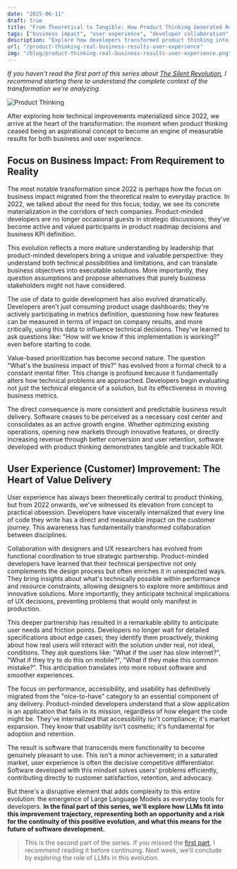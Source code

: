 ```yaml
---
date: "2025-06-11"
draft: true
title: "From Theoretical to Tangible: How Product Thinking Generated Real Business Results and Transformed User Experience"
tags: ["business impact", "user experience", "developer collaboration", "software ROI", "UX development"]
description: "Explore how developers transformed product thinking into tangible business results and user experience, evolving from theory to practice with measurable impact since 2022."
url: "/product-thinking-real-business-results-user-experience"
img: "/blog/product-thinking-real-business-results-user-experience.png"
---
```


*If you haven't read the first part of this series about [The Silent Revolution](/silent-revolution-product-minded-developers-software-delivery-2022), I recommend starting there to understand the complete context of the transformation we're analyzing.*

![Product Thinking](/blog/product-thinking-real-business-results-user-experience.png)

After exploring how technical improvements materialized since 2022, we arrive at the heart of the transformation: the moment when product thinking ceased being an aspirational concept to become an engine of measurable results for both business and user experience.

## Focus on Business Impact: From Requirement to Reality

The most notable transformation since 2022 is perhaps how the focus on business impact migrated from the theoretical realm to everyday practice. In 2022, we talked about the need for this focus; today, we see its concrete materialization in the corridors of tech companies. Product-minded developers are no longer occasional guests in strategic discussions; they've become active and valued participants in product roadmap decisions and business KPI definition.

This evolution reflects a more mature understanding by leadership that product-minded developers bring a unique and valuable perspective: they understand both technical possibilities and limitations, and can translate business objectives into executable solutions. More importantly, they question assumptions and propose alternatives that purely business stakeholders might not have considered.

The use of data to guide development has also evolved dramatically. Developers aren't just consuming product usage dashboards; they're actively participating in metrics definition, questioning how new features can be measured in terms of impact on company results, and more critically, using this data to influence technical decisions. They've learned to ask questions like: "How will we know if this implementation is working?" even before starting to code.

Value-based prioritization has become second nature. The question "What's the business impact of this?" has evolved from a formal check to a constant mental filter. This change is profound because it fundamentally alters how technical problems are approached. Developers begin evaluating not just the technical elegance of a solution, but its effectiveness in moving business metrics.

The direct consequence is more consistent and predictable business result delivery. Software ceases to be perceived as a necessary cost center and consolidates as an active growth engine. Whether optimizing existing operations, opening new markets through innovative features, or directly increasing revenue through better conversion and user retention, software developed with product thinking demonstrates tangible and trackable ROI.

## User Experience (Customer) Improvement: The Heart of Value Delivery

User experience has always been theoretically central to product thinking, but from 2022 onwards, we've witnessed its elevation from concept to practical obsession. Developers have viscerally internalized that every line of code they write has a direct and measurable impact on the customer journey. This awareness has fundamentally transformed collaboration between disciplines.

Collaboration with designers and UX researchers has evolved from functional coordination to true strategic partnership. Product-minded developers have learned that their technical perspective not only complements the design process but often enriches it in unexpected ways. They bring insights about what's technically possible within performance and resource constraints, allowing designers to explore more ambitious and innovative solutions. More importantly, they anticipate technical implications of UX decisions, preventing problems that would only manifest in production.

This deeper partnership has resulted in a remarkable ability to anticipate user needs and friction points. Developers no longer wait for detailed specifications about edge cases; they identify them proactively, thinking about how real users will interact with the solution under real, not ideal, conditions. They ask questions like: "What if the user has slow internet?", "What if they try to do this on mobile?", "What if they make this common mistake?". This anticipation translates into more robust software and smoother experiences.

The focus on performance, accessibility, and usability has definitively migrated from the "nice-to-have" category to an essential component of any delivery. Product-minded developers understand that a slow application is an application that fails in its mission, regardless of how elegant the code might be. They've internalized that accessibility isn't compliance; it's market expansion. They know that usability isn't cosmetic; it's fundamental for adoption and retention.

The result is software that transcends mere functionality to become genuinely pleasant to use. This isn't a minor achievement; in a saturated market, user experience is often the decisive competitive differentiator. Software developed with this mindset solves users' problems efficiently, contributing directly to customer satisfaction, retention, and advocacy.

But there's a disruptive element that adds complexity to this entire evolution: the emergence of Large Language Models as everyday tools for developers. **In the final part of this series, we'll explore how LLMs fit into this improvement trajectory, representing both an opportunity and a risk for the continuity of this positive evolution, and what this means for the future of software development.**

> This is the second part of the series. If you missed the [first part](/silent-revolution-product-minded-developers-software-delivery-2022), I recommend reading it before continuing. Next week, we'll conclude by exploring the role of LLMs in this evolution.
